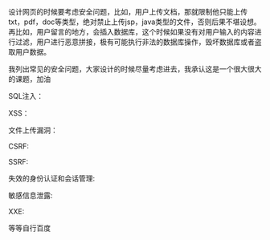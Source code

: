 
设计网页的时候要考虑安全问题，比如，用户上传文档，那就限制他只能上传txt，pdf，doc等类型，绝对禁止上传jsp，java类型的文件，否则后果不堪设想。再比如，用户留言的地方，会插入数据库，这个时候如果没有对用户输入的内容进行过滤，用户进行恶意拼接，极有可能执行非法的数据库操作，毁坏数据库或者盗取用户数据。

我列出常见的安全问题，大家设计的时候尽量考虑进去，我承认这是一个很大很大的课题，加油

SQL注入：

XSS：

文件上传漏洞：

CSRF:

SSRF:

失效的身份认证和会话管理:

敏感信息泄露:

XXE:

等等自行百度
